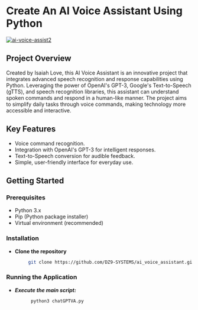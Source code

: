 # Create An AI Voice Assistant Using Python
[![ai-voice-assist2](https://github.com/DZ9-SYSTEMS/ai_voice_assistant/assets/77218260/7721122f-bc16-44b2-8587-8b1534688c58)](https://medium.com/@isaiahlove085/create-an-ai-voice-assistant-a95a9a2e79a9)

## Project Overview
Created by Isaiah Love, this AI Voice Assistant is an innovative project that integrates advanced speech recognition and response capabilities using Python. Leveraging the power of OpenAI's GPT-3, Google's Text-to-Speech (gTTS), and speech recognition libraries, this assistant can understand spoken commands and respond in a human-like manner. The project aims to simplify daily tasks through voice commands, making technology more accessible and interactive.

## Key Features
- Voice command recognition.
- Integration with OpenAI's GPT-3 for intelligent responses.
- Text-to-Speech conversion for audible feedback.
- Simple, user-friendly interface for everyday use.

## Getting Started

### Prerequisites
- Python 3.x
- Pip (Python package installer)
- Virtual environment (recommended)

### Installation

- **Clone the repository**
   ```bash
        git clone https://github.com/DZ9-SYSTEMS/ai_voice_assistant.git

###  Running the Application
- ***Execute the main script:***
  ```bash
        python3 chatGPTVA.py
